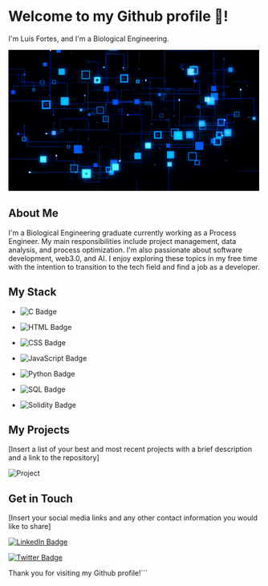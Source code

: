 # Welcome to my Github profile 👋! 
I'm Luís Fortes, and I'm a Biological Engineering. 

![](https://github.com/0xfortes/0xFortes/blob/main/J4o.gif)


## About Me

I'm a Biological Engineering graduate currently working as a Process Engineer. My main responsibilities include project management, data analysis, and process optimization. I'm also passionate about software development, web3.0, and AI. I enjoy exploring these topics in my free time with the intention to transition to the tech field and find a job as a developer.

## My Stack

- ![C Badge](https://img.shields.io/badge/-C-A8B9CC?style=flat&logo=c&logoColor=white)

- ![HTML Badge](https://img.shields.io/badge/-HTML-E34F26?style=flat&logo=html5&logoColor=white)

- ![CSS Badge](https://img.shields.io/badge/-CSS-1572B6?style=flat&logo=css3&logoColor=white)

- ![JavaScript Badge](https://img.shields.io/badge/-JavaScript-F7DF1E?style=flat&logo=javascript&logoColor=black)

- ![Python Badge](https://img.shields.io/badge/-Python-3776AB?style=flat&logo=python&logoColor=white)

- ![SQL Badge](https://img.shields.io/badge/-SQL-4479A1?style=flat&logo=sql&logoColor=white)

- ![Solidity Badge](https://img.shields.io/badge/-Solidity-363636?style=flat&logo=solidity&logoColor=white)

## My Projects

[Insert a list of your best and most recent projects with a brief description and a link to the repository]

![Project](https://github.com/[YourUsername]/[YourUsername]/blob/main/project.gif "Project")

## Get in Touch

[Insert your social media links and any other contact information you would like to share]

[![LinkedIn Badge](https://img.shields.io/badge/-YourName-blue?style=flat&logo=Linkedin&logoColor=white&link=[YourLinkedInURL])](https://www.linkedin.com/in/[YourLinkedInURL]/)

[![Twitter Badge](https://img.shields.io/badge/-YourName-blue?style=flat&logo=twitter&logoColor=white&link=[YourTwitterURL])](https://twitter.com/[YourTwitterURL]/)

Thank you for visiting my Github profile!```


